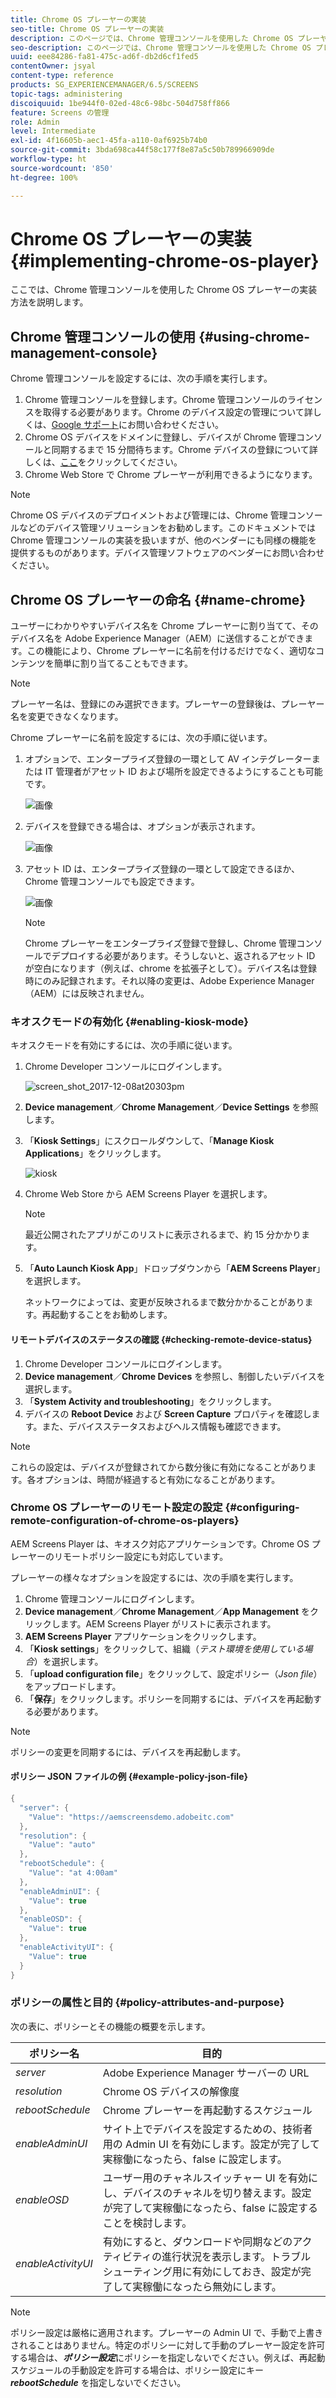 ```yaml
---
title: Chrome OS プレーヤーの実装
seo-title: Chrome OS プレーヤーの実装
description: このページでは、Chrome 管理コンソールを使用した Chrome OS プレーヤーの実装について説明します。
seo-description: このページでは、Chrome 管理コンソールを使用した Chrome OS プレーヤーの実装について説明します。
uuid: eee84286-fa81-475c-ad6f-db2d6cf1fed5
contentOwner: jsyal
content-type: reference
products: SG_EXPERIENCEMANAGER/6.5/SCREENS
topic-tags: administering
discoiquuid: 1be944f0-02ed-48c6-98bc-504d758ff866
feature: Screens の管理
role: Admin
level: Intermediate
exl-id: 4f16605b-aec1-45fa-a110-0af6925b74b0
source-git-commit: 3bda698ca44f58c177f8e87a5c50b789966909de
workflow-type: ht
source-wordcount: '850'
ht-degree: 100%

---
```


# Chrome OS プレーヤーの実装  {#implementing-chrome-os-player}

ここでは、Chrome 管理コンソールを使用した Chrome OS プレーヤーの実装方法を説明します。

## Chrome 管理コンソールの使用 {#using-chrome-management-console}

Chrome 管理コンソールを設定するには、次の手順を実行します。

1. Chrome 管理コンソールを登録します。Chrome 管理コンソールのライセンスを取得する必要があります。Chrome のデバイス設定の管理について詳しくは、[Google サポート](https://support.google.com/chrome/a/answer/1375678?hl=ja&amp;ref_topic=2935995)にお問い合わせください。
1. Chrome OS デバイスをドメインに登録し、デバイスが Chrome 管理コンソールと同期するまで 15 分間待ちます。Chrome デバイスの登録について詳しくは、[ここ](https://support.google.com/chrome/a/answer/1360534?hl=ja)をクリックしてください。
1. Chrome Web Store で Chrome プレーヤーが利用できるようになります。

>[!NOTE]
>
>Chrome OS デバイスのデプロイメントおよび管理には、Chrome 管理コンソールなどのデバイス管理ソリューションをお勧めします。このドキュメントでは Chrome 管理コンソールの実装を扱いますが、他のベンダーにも同様の機能を提供するものがあります。デバイス管理ソフトウェアのベンダーにお問い合わせください。

## Chrome OS プレーヤーの命名 {#name-chrome}

ユーザーにわかりやすいデバイス名を Chrome プレーヤーに割り当てて、そのデバイス名を Adobe Experience Manager（AEM）に送信することができます。この機能により、Chrome プレーヤーに名前を付けるだけでなく、適切なコンテンツを簡単に割り当てることもできます。

>[!NOTE]
>プレーヤー名は、登録にのみ選択できます。プレーヤーの登録後は、プレーヤー名を変更できなくなります。

Chrome プレーヤーに名前を設定するには、次の手順に従います。

1. オプションで、エンタープライズ登録の一環として AV インテグレーターまたは IT 管理者がアセット ID および場所を設定できるようにすることも可能です。

   ![画像](/help/user-guide/assets/chrome-device/chrome1.png)

1. デバイスを登録できる場合は、オプションが表示されます。

   ![画像](/help/user-guide/assets/chrome-device/chrome2.jpg)

1. アセット ID は、エンタープライズ登録の一環として設定できるほか、Chrome 管理コンソールでも設定できます。

   ![画像](/help/user-guide/assets/chrome-device/chrome3.png)

   >[!NOTE]
   >Chrome プレーヤーをエンタープライズ登録で登録し、Chrome 管理コンソールでデプロイする必要があります。そうしないと、返されるアセット ID が空白になります（例えば、chrome を拡張子として）。デバイス名は登録時にのみ記録されます。それ以降の変更は、Adobe Experience Manager（AEM）には反映されません。

### キオスクモードの有効化 {#enabling-kiosk-mode}

キオスクモードを有効にするには、次の手順に従います。

1. Chrome Developer コンソールにログインします。

   ![screen_shot_2017-12-08at20303pm](assets/screen_shot_2017-12-08at20303pm.png)

1. **Device management**／**Chrome Management**／**Device Settings** を参照します。
1. 「**Kiosk Settings**」にスクロールダウンして、「**Manage Kiosk Applications**」をクリックします。

   ![kiosk](assets/kiosk.png)

1. Chrome Web Store から AEM Screens Player を選択します。

   >[!NOTE]
   >
   >最近公開されたアプリがこのリストに表示されるまで、約 15 分かかります。

1. 「**Auto Launch Kiosk App**」ドロップダウンから「**AEM Screens Player**」を選択します。

   ネットワークによっては、変更が反映されるまで数分かかることがあります。再起動することをお勧めします。

#### リモートデバイスのステータスの確認 {#checking-remote-device-status}

1. Chrome Developer コンソールにログインします。
1. **Device management**／**Chrome Devices** を参照し、制御したいデバイスを選択します。
1. 「**System Activity and troubleshooting**」をクリックします。
1. デバイスの **Reboot Device** および **Screen Capture** プロパティを確認します。また、デバイスステータスおよびヘルス情報も確認できます。

>[!NOTE]
>
>これらの設定は、デバイスが登録されてから数分後に有効になることがあります。各オプションは、時間が経過すると有効になることがあります。

### Chrome OS プレーヤーのリモート設定の設定 {#configuring-remote-configuration-of-chrome-os-players}

AEM Screens Player は、キオスク対応アプリケーションです。Chrome OS プレーヤーのリモートポリシー設定にも対応しています。

プレーヤーの様々なオプションを設定するには、次の手順を実行します。

1. Chrome 管理コンソールにログインします。
1. **Device management**／**Chrome Management**／**App Management** をクリックします。AEM Screens Player がリストに表示されます。
1. **AEM Screens Player** アプリケーションをクリックします。
1. 「**Kiosk settings**」をクリックして、組織（*テスト環境を使用している場合*）を選択します。
1. 「**upload configuration file**」をクリックして、設定ポリシー（*Json file*）をアップロードします。
1. 「**保存**」をクリックします。ポリシーを同期するには、デバイスを再起動する必要があります。

>[!NOTE]
>
>ポリシーの変更を同期するには、デバイスを再起動します。

#### ポリシー JSON ファイルの例 {#example-policy-json-file}

```java
{
  "server": {
    "Value": "https://aemscreensdemo.adobeitc.com"
  },
  "resolution": {
    "Value": "auto"
  },
  "rebootSchedule": {
    "Value": "at 4:00am"
  },
  "enableAdminUI": {
    "Value": true
  },
  "enableOSD": {
    "Value": true
  },
  "enableActivityUI": {
    "Value": true
  }
}
```

### ポリシーの属性と目的 {#policy-attributes-and-purpose}

次の表に、ポリシーとその機能の概要を示します。

| **ポリシー名** | **目的** |
|---|---|
| *server* | Adobe Experience Manager サーバーの URL |
| *resolution* | Chrome OS デバイスの解像度 |
| *rebootSchedule* | Chrome プレーヤーを再起動するスケジュール |
| *enableAdminUI* | サイト上でデバイスを設定するための、技術者用の Admin UI を有効にします。設定が完了して実稼働になったら、false に設定します。 |
| *enableOSD* | ユーザー用のチャネルスイッチャー UI を有効にし、デバイスのチャネルを切り替えます。設定が完了して実稼働になったら、false に設定することを検討します。 |
| *enableActivityUI* | 有効にすると、ダウンロードや同期などのアクティビティの進行状況を表示します。トラブルシューティング用に有効にしておき、設定が完了して実稼働になったら無効にします。 |

>[!NOTE]
>
>ポリシー設定は厳格に適用されます。プレーヤーの Admin UI で、手動で上書きされることはありません。特定のポリシーに対して手動のプレーヤー設定を許可する場合は、***ポリシー設定***&#x200B;にポリシーを指定しないでください。例えば、再起動スケジュールの手動設定を許可する場合は、ポリシー設定にキー ***rebootSchedule*** を指定しないでください。
